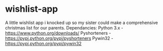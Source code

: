 # wishlist-app
A little wishlist app i knocked up so my sister could make a comprehensive christmas list for our parents.
Dependancies:
Python 3.x - https://www.python.org/downloads/
Pyshorteners - https://pypi.python.org/pypi/pyshorteners
Pywin32 - https://pypi.python.org/pypi/pywin32
